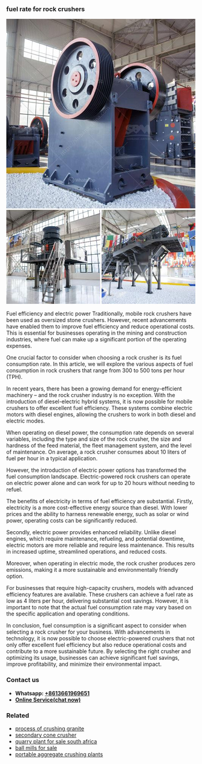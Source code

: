 <h3>fuel rate for rock crushers</h3><img src='1704951746.jpg' alt=''><p>Fuel efficiency and electric power Traditionally, mobile rock crushers have been used as oversized stone crushers. However, recent advancements have enabled them to improve fuel efficiency and reduce operational costs. This is essential for businesses operating in the mining and construction industries, where fuel can make up a significant portion of the operating expenses.</p><p>One crucial factor to consider when choosing a rock crusher is its fuel consumption rate. In this article, we will explore the various aspects of fuel consumption in rock crushers that range from 300 to 500 tons per hour (TPH).</p><p>In recent years, there has been a growing demand for energy-efficient machinery – and the rock crusher industry is no exception. With the introduction of diesel-electric hybrid systems, it is now possible for mobile crushers to offer excellent fuel efficiency. These systems combine electric motors with diesel engines, allowing the crushers to work in both diesel and electric modes.</p><p>When operating on diesel power, the consumption rate depends on several variables, including the type and size of the rock crusher, the size and hardness of the feed material, the fleet management system, and the level of maintenance. On average, a rock crusher consumes about 10 liters of fuel per hour in a typical application.</p><p>However, the introduction of electric power options has transformed the fuel consumption landscape. Electric-powered rock crushers can operate on electric power alone and can work for up to 20 hours without needing to refuel.</p><p>The benefits of electricity in terms of fuel efficiency are substantial. Firstly, electricity is a more cost-effective energy source than diesel. With lower prices and the ability to harness renewable energy, such as solar or wind power, operating costs can be significantly reduced.</p><p>Secondly, electric power provides enhanced reliability. Unlike diesel engines, which require maintenance, refueling, and potential downtime, electric motors are more reliable and require less maintenance. This results in increased uptime, streamlined operations, and reduced costs.</p><p>Moreover, when operating in electric mode, the rock crusher produces zero emissions, making it a more sustainable and environmentally friendly option.</p><p>For businesses that require high-capacity crushers, models with advanced efficiency features are available. These crushers can achieve a fuel rate as low as 4 liters per hour, delivering substantial cost savings. However, it is important to note that the actual fuel consumption rate may vary based on the specific application and operating conditions.</p><p>In conclusion, fuel consumption is a significant aspect to consider when selecting a rock crusher for your business. With advancements in technology, it is now possible to choose electric-powered crushers that not only offer excellent fuel efficiency but also reduce operational costs and contribute to a more sustainable future. By selecting the right crusher and optimizing its usage, businesses can achieve significant fuel savings, improve profitability, and minimize their environmental impact.</p><h3>Contact us</h3><ul><li><strong>Whatsapp:&nbsp;<a href="https://wa.me/8613661969651">+8613661969651</a></strong></li><li><a href="https://swt.shibang-china.com/?git&amp;zhl&amp;fuel rate for rock crushers"><strong>Online Service(chat now)</strong></a></li></ul><h3>Related</h3><ul><li><a href='process of crushing granite.md'>process of crushing granite</a></li><li><a href='secondary cone crusher.md'>secondary cone crusher</a></li><li><a href='quarry plant for sale south africa.md'>quarry plant for sale south africa</a></li><li><a href='ball mills for sale.md'>ball mills for sale</a></li><li><a href='portable aggregate crushing plants.md'>portable aggregate crushing plants</a></li></ul>
